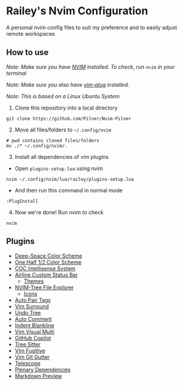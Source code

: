 # Railey's Nvim Configuration

A personal nvim config files to suit my preference and to easily adjust remote workspaces

## How to use

*Note: Make sure you have [NVIM](https://github.com/neovim/neovim/wiki/Installing-Neovim) installed. To check, run `nvim` in your terminal*

*Note: Make sure you also have [vim-plug](https://github.com/junegunn/vim-plug) installed.*

*Note: This is based on a Linux Ubuntu System*

1. Clone this repository into a local directory
```
git clone https://github.com/Pilner/Nvim-Pilner
```
2. Move all files/folders to `~/.config/nvim`
```
# pwd contains cloned files/folders
mv ./* ~/.config/nvim/.
```
3. Install all dependencies of vim plugins
  - Open `plugins-setup.lua` using nvim
```
nvim ~/.config/nvim/lua/railey/plugins-setup.lua
```
  - And then run this command in normal mode
```
:PlugInstall
```
4. Now we're done! Run nvim to check
```
nvim
```

## Plugins

- [Deep-Space Color Scheme](https://github.com/tyrannicaltoucan/vim-deep-space)
- [One Half 1/2 Color Scheme](https://github.com/sonph/onehalf)
- [COC Intellisense System](https://github.com/neoclide/coc.nvim)
- [Airline Custom Status Bar](https://github.com/vim-airline/vim-airline)
  - [Themes](https://github.com/vim-airline/vim-airline-themes)
- [NVIM-Tree File Explorer](https://github.com/nvim-tree/nvim-web-devicons)
  - [Icons](https://github.com/nvim-tree/nvim-tree.lua)
- [Auto Pair Tags](https://github.com/jiangmiao/auto-pairs)
- [Vim Surround](https://github.com/tpope/vim-surround)
- [Undo Tree](https://github.com/mbbill/undotree)
- [Auto Comment](https://github.com/tpope/vim-commentary)
- [Indent Blankline](https://github.com/lukas-reineke/indent-blankline.nvim)
- [Vim Visual Multi](https://github.com/mg979/vim-visual-multi)
- [GitHub Copilot](https://github.com/github/copilot.vim)
- [Tree Sitter](https://github.com/nvim-treesitter/nvim-treesitter)
- [Vim Fugitive](https://github.com/tpope/vim-fugitive)
- [Vim Git Gutter](https://github.com/airblade/vim-gitgutter)
- [Telescope](https://github.com/nvim-telescope/telescope.nvim)
- [Plenary Dependencies](https://github.com/nvim-lua/plenary.nvim)
- [Markdown Preview](https://github.com/iamcco/markdown-preview.nvim)
